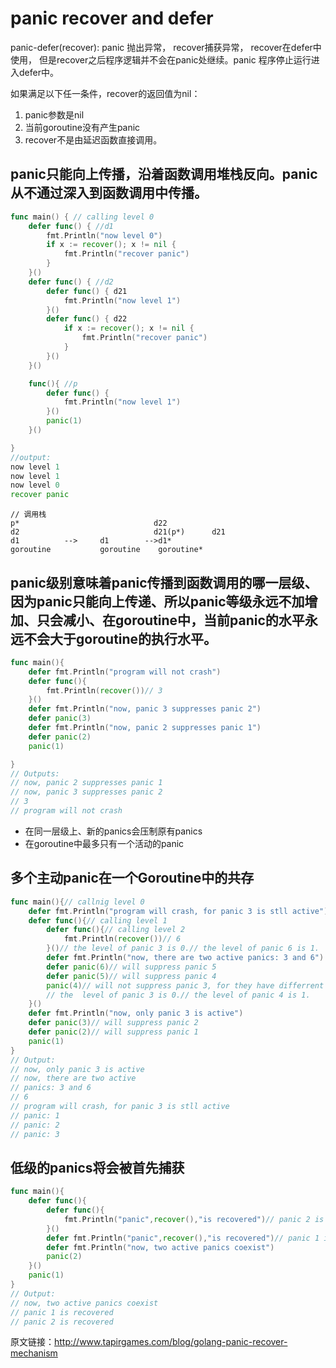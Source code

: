 # panic recover and defer

panic-defer(recover): panic 抛出异常， recover捕获异常， recover在defer中使用， 但是recover之后程序逻辑并不会在panic处继续。panic 程序停止运行进入defer中。

如果满足以下任一条件，recover的返回值为nil：
1. panic参数是nil
2. 当前goroutine没有产生panic
3. recover不是由延迟函数直接调用。


## panic只能向上传播，沿着函数调用堆栈反向。panic从不通过深入到函数调用中传播。

```go
func main() { // calling level 0
	defer func() { //d1
		fmt.Println("now level 0")
		if x := recover(); x != nil {
			fmt.Println("recover panic")
		}
	}()
	defer func() { //d2
		defer func() { d21
			fmt.Println("now level 1")
		}()
		defer func() { d22
			if x := recover(); x != nil {
				fmt.Println("recover panic")
			}
		}()
	}()

	func(){ //p
		defer func() {
			fmt.Println("now level 1")
		}()
		panic(1) 
	}()

}
//output:
now level 1
now level 1
now level 0
recover panic
```
```
// 调用栈
p*                              d22          
d2                              d21(p*)      d21
d1			-->     d1        -->d1*
goroutine			goroutine    goroutine*
```

## panic级别意味着panic传播到函数调用的哪一层级、因为panic只能向上传递、所以panic等级永远不加增加、只会减小、在goroutine中，当前panic的水平永远不会大于goroutine的执行水平。

```go
func main(){
    defer fmt.Println("program will not crash")
    defer func(){
        fmt.Println(recover())// 3
    }()
    defer fmt.Println("now, panic 3 suppresses panic 2")
    defer panic(3)
    defer fmt.Println("now, panic 2 suppresses panic 1")
    defer panic(2)
    panic(1)

}
// Outputs:
// now, panic 2 suppresses panic 1
// now, panic 3 suppresses panic 2
// 3
// program will not crash
```

- 在同一层级上、新的panics会压制原有panics
- 在goroutine中最多只有一个活动的panic

## 多个主动panic在一个Goroutine中的共存
```go
func main(){// callnig level 0
    defer fmt.Println("program will crash, for panic 3 is stll active")
    defer func(){// calling level 1
        defer func(){// calling level 2
            fmt.Println(recover())// 6
        }()// the level of panic 3 is 0.// the level of panic 6 is 1.
        defer fmt.Println("now, there are two active panics: 3 and 6")
        defer panic(6)// will suppress panic 5
        defer panic(5)// will suppress panic 4
        panic(4)// will not suppress panic 3, for they have differrent levels 
        // the  level of panic 3 is 0.// the level of panic 4 is 1.
    }()
    defer fmt.Println("now, only panic 3 is active")
    defer panic(3)// will suppress panic 2
    defer panic(2)// will suppress panic 1
    panic(1)
}
// Output:
// now, only panic 3 is active
// now, there are two active
// panics: 3 and 6
// 6
// program will crash, for panic 3 is stll active
// panic: 1
// panic: 2
// panic: 3
```

## 低级的panics将会被首先捕获
```go
func main(){
    defer func(){
        defer func(){
            fmt.Println("panic",recover(),"is recovered")// panic 2 is recovered
        }()
        defer fmt.Println("panic",recover(),"is recovered")// panic 1 is recovered
        defer fmt.Println("now, two active panics coexist")
        panic(2)
    }()
    panic(1)
}
// Output:
// now, two active panics coexist
// panic 1 is recovered
// panic 2 is recovered
```


原文链接：http://www.tapirgames.com/blog/golang-panic-recover-mechanism